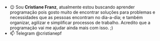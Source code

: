 - 😉 Sou <b>Cristiane Franz</b>, atualmente estou buscando aprender programação pois gosto muito de encontrar soluções para problemas e necessidades que as pessoas encontram no dia-a-dia; e também organizar, agilizar e simplificar processos de trabalho. Acredito que a programação vai me ajudar ainda mais com isso. ;)
- 📫 Telegram @cristianepf

<!---
cristianepf/cristianepf is a ✨ special ✨ repository because its `README.md` (this file) appears on your GitHub profile.
You can click the Preview link to take a look at your changes.
--->
